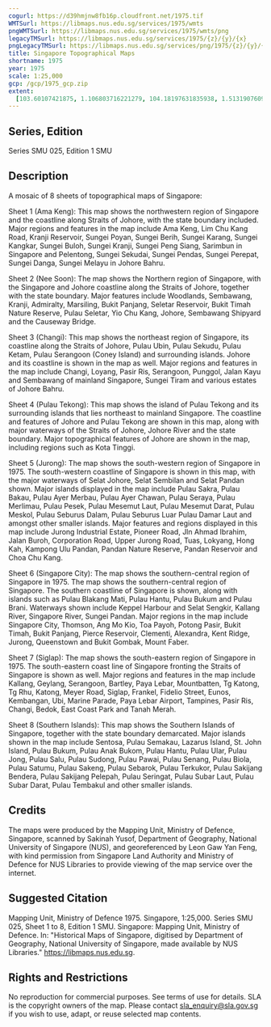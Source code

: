 ```yaml
---
cogurl: https://d39hmjnw8fb16p.cloudfront.net/1975.tif
WMTSurl: https://libmaps.nus.edu.sg/services/1975/wmts
pngWMTSurl: https://libmaps.nus.edu.sg/services/1975/wmts/png
legacyTMSurl: https://libmaps.nus.edu.sg/services/1975/{z}/{y}/{x}
pngLegacyTMSurl: https://libmaps.nus.edu.sg/services/png/1975/{z}/{y}/{x}
title: Singapore Topographical Maps
shortname: 1975
year: 1975
scale: 1:25,000
gcp: /gcp/1975_gcp.zip
extent:
  [103.60107421875, 1.106803716221279, 104.18197631835938, 1.5131907609694366]
---
```


## Series, Edition

Series SMU 025, Edition 1 SMU

## Description

A mosaic of 8 sheets of topographical maps of Singapore:

Sheet 1 (Ama Keng): This map shows the northwestern region of Singapore and the coastline along Straits of Johore, with the state boundary included. Major regions and features in the map include Ama Keng, Lim Chu Kang Road, Kranji Reservoir, Sungei Poyan, Sungei Berih, Sungei Karang, Sungei Kangkar, Sungei Buloh, Sungei Kranji, Sungei Peng Siang, Sarimbun in Singapore and Pelentong, Sungei Sekudai, Sungei Pendas, Sungei Perepat, Sungei Danga, Sungei Melayu in Johore Bahru.

Sheet 2 (Nee Soon): The map shows the Northern region of Singapore, with the Singapore and Johore coastline along the Straits of Johore, together with the state boundary. Major features include Woodlands, Sembawang, Kranji, Admiralty, Marsiling, Bukit Panjang, Seletar Reservoir, Bukit Timah Nature Reserve, Pulau Seletar, Yio Chu Kang, Johore, Sembawang Shipyard and the Causeway Bridge.

Sheet 3 (Changi): This map shows the northeast region of Singapore, its coastline along the Straits of Johore, Pulau Ubin, Pulau Sekudu, Pulau Ketam, Pulau Serangoon (Coney Island) and surrounding islands. Johore and its coastline is shown in the map as well. Major regions and features in the map include Changi, Loyang, Pasir Ris, Serangoon, Punggol, Jalan Kayu and Sembawang of mainland Singapore, Sungei Tiram and various estates of Johore Bahru.

Sheet 4 (Pulau Tekong): This map shows the island of Pulau Tekong and its surrounding islands that lies northeast to mainland Singapore. The coastline and features of Johore and Pulau Tekong are shown in this map, along with major waterways of the Straits of Johore, Johore River and the state boundary. Major topographical features of Johore are shown in the map, including regions such as Kota Tinggi.

Sheet 5 (Jurong): The map shows the south-western region of Singapore in 1975. The south-western coastline of Singapore is shown in this map, with the major waterways of Selat Johore, Selat Sembilan and Selat Pandan shown. Major islands displayed in the map include Pulau Sakra, Pulau Bakau, Pulau Ayer Merbau, Pulau Ayer Chawan, Pulau Seraya, Pulau Merlimau, Pulau Pesek, Pulau Mesemut Laut, Pulau Mesemut Darat, Pulau Meskol, Pulau Seburus Dalam, Pulau Seburus Luar Pulau Damar Laut and amongst other smaller islands. Major features and regions displayed in this map include Jurong Industrial Estate, Pioneer Road, Jln Ahmad Ibrahim, Jalan Buroh, Corporation Road, Upper Jurong Road, Tuas, Lokyang, Hong Kah, Kampong Ulu Pandan, Pandan Nature Reserve, Pandan Reservoir and Choa Chu Kang.

Sheet 6 (Singapore City): The map shows the southern-central region of Singapore in 1975. The map shows the southern-central region of Singapore. The southern coastline of Singapore is shown, along with islands such as Pulau Blakang Mati, Pulau Hantu, Pulau Bukum and Pulau Brani. Waterways shown include Keppel Harbour and Selat Sengkir, Kallang River, Singapore River, Sungei Pandan. Major regions in the map include Singapore City, Thomson, Ang Mo Kio, Toa Payoh, Potong Pasir, Bukit Timah, Bukit Panjang, Pierce Reservoir, Clementi, Alexandra, Kent Ridge, Jurong, Queenstown and Bukit Gombak, Mount Faber.

Sheet 7 (Siglap): The map shows the south-eastern region of Singapore in 1975. The south-eastern coast line of Singapore fronting the Straits of Singapore is shown as well. Major regions and features in the map include Kallang, Geylang, Serangoon, Bartley, Paya Lebar, Mountbatten, Tg Katong, Tg Rhu, Katong, Meyer Road, Siglap, Frankel, Fidelio Street, Eunos, Kembangan, Ubi, Marine Parade, Paya Lebar Airport, Tampines, Pasir Ris, Changi, Bedok, East Coast Park and Tanah Merah.

Sheet 8 (Southern Islands): This map shows the Southern Islands of Singapore, together with the state boundary demarcated. Major islands shown in the map include Sentosa, Pulau Semakau, Lazarus Island, St. John Island, Pulau Bukum, Pulau Anak Bukom, Pulau Hantu, Pulau Ular, Pulau Jong, Pulau Salu, Pulau Sudong, Pulau Pawai, Pulau Senang, Pulau Biola, Pulau Satumu, Pulau Sakeng, Pulau Sebarok, Pulau Terkukor, Pulau Sakijang Bendera, Pulau Sakijang Pelepah, Pulau Seringat, Pulau Subar Laut, Pulau Subar Darat, Pulau Tembakul and other smaller islands.

## Credits

The maps were produced by the Mapping Unit, Ministry of Defence, Singapore, scanned by Sakinah Yusof, Department of Geography, National University of Singapore (NUS), and georeferenced by Leon Gaw Yan Feng, with kind permission from Singapore Land Authority and Ministry of Defence for NUS Libraries to provide viewing of the map service over the internet.

## Suggested Citation

Mapping Unit, Ministry of Defence 1975. Singapore, 1:25,000. Series SMU 025, Sheet 1 to 8, Edition 1 SMU. Singapore: Mapping Unit, Ministry of Defence. In: "Historical Maps of Singapore, digitised by Department of Geography, National University of Singapore, made available by NUS Libraries." https://libmaps.nus.edu.sg.

## Rights and Restrictions

No reproduction for commercial purposes. See terms of use for details. SLA is the copyright owners of the map. Please contact sla_enquiry@sla.gov.sg if you wish to use, adapt, or reuse selected map contents.
